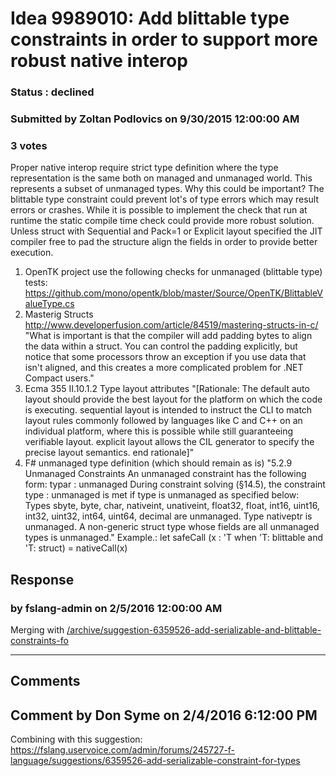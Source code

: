 # Idea 9989010: Add blittable type constraints in order to support more robust native interop #

### Status : declined

### Submitted by Zoltan Podlovics on 9/30/2015 12:00:00 AM

### 3 votes

Proper native interop require strict type definition where the type representation is the same both on managed and unmanaged world. This represents a subset of unmanaged types.
Why this could be important?
The blittable type constraint could prevent lot's of type errors which may result errors or crashes. While it is possible to implement the check that run at runtime the static compile time check could provide more robust solution.
Unless struct with Sequential and Pack=1 or Explicit layout specified the JIT compiler free to pad the structure align the fields in order to provide better execution.
1) OpenTK project use the following checks for unmanaged (blittable type) tests:
https://github.com/mono/opentk/blob/master/Source/OpenTK/BlittableValueType.cs
2) Masterig Structs
http://www.developerfusion.com/article/84519/mastering-structs-in-c/
"What is important is that the compiler will add padding bytes to align the data within a struct. You can control the padding explicitly, but notice that some processors throw an exception if you use data that isn't aligned, and this creates a more complicated problem for .NET Compact users."
3) Ecma 355 II.10.1.2 Type layout attributes
"[Rationale: The default auto layout should provide the best layout for the platform on which the code
is executing. sequential layout is intended to instruct the CLI to match layout rules commonly
followed by languages like C and C++ on an individual platform, where this is possible while still
guaranteeing verifiable layout. explicit layout allows the CIL generator to specify the precise layout
semantics. end rationale]"
4) F# unmanaged type definition (which should remain as is)
"5.2.9 Unmanaged Constraints
An unmanaged constraint has the following form:
typar : unmanaged
During constraint solving (§14.5), the constraint type : unmanaged is met if type is unmanaged as specified below:
Types sbyte, byte, char, nativeint, unativeint, float32, float, int16, uint16, int32, uint32, int64, uint64, decimal are unmanaged.
Type nativeptr<type> is unmanaged.
A non-generic struct type whose fields are all unmanaged types is unmanaged."
Example.:
let safeCall (x : 'T when 'T: blittable and 'T: struct) = nativeCall(x)



## Response 
### by fslang-admin on 2/5/2016 12:00:00 AM

Merging with [/archive/suggestion-6359526-add-serializable-and-blittable-constraints-fo](/archive/suggestion-6359526-add-serializable-and-blittable-constraints-fo.md)

------------------------
## Comments


## Comment by Don Syme on 2/4/2016 6:12:00 PM
Combining with this suggestion: https://fslang.uservoice.com/admin/forums/245727-f-language/suggestions/6359526-add-serializable-constraint-for-types

